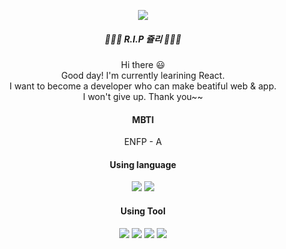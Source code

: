 
<p align="center">
<img src="https://mblogthumb-phinf.pstatic.net/20150120_66/qpfm52_1421706353609MyYNJ_JPEG/f2.JPG?type=w2"/>
</p>
<h5 align="center"> 🌼🌸🌹 R.I.P 쥴리 🌼🌸🌹 </h5>


<p align="center">
Hi there 😃 </br>
Good day! I'm currently learining React.</br>
I want to become a developer who can make beatiful web & app.</br>
I won't give up. Thank you~~ 
</p>

<h4 align="center"> MBTI </h4>
<p align="center">ENFP - A</p>



<h4 align="center"> Using language</h4>
<p align="center">
 <img src="https://img.shields.io/badge/JavaScript-F7DF1E?style=flat-square&logo=JavaScript&logoColor=white"/>
 <img src="https://img.shields.io/badge/Dart-0175C2?style=flat-square&logo=Dart&logoColor=white"/>
</p>

<h4 align="center">Using Tool</h4>
  <p align="center">
   <img src="https://img.shields.io/badge/Git-F05032?style=flat-square&logo=Git&logoColor=white"/>
   <img src="https://img.shields.io/badge/Notion-000000?style=flat-square&logo=Notion&logoColor=white"/>
   <img src="https://img.shields.io/badge/React-61DAFB?style=flat-square&logo=React&logoColor=white"/>
   <img src="https://img.shields.io/badge/Flutter-02569B?style=flat-square&logo=Flutter&logoColor=white"/>
  </p>
